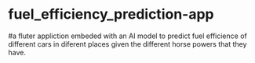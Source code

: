 # fuel_efficiency_prediction-app
#a fluter appliction embeded with an AI model to predict fuel efficience of different cars in diferent places given the different horse powers that they have.
